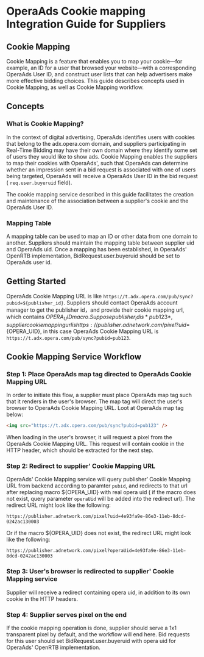 # OperaAds Cookie mapping Integration Guide for Suppliers

## Cookie Mapping

Cookie Mapping is a feature that enables you to map your cookie—for example, an ID for a user that browsed your website—with a corresponding OperaAds User ID, and construct user lists that can help advertisers make more effective bidding choices. This guide describes concepts used in Cookie Mapping, as well as Cookie Mapping workflow.

## Concepts

### What is Cookie Mapping?

In the context of digital advertising, OperaAds identifies users with cookies that belong to the adx.opera.com domain, and suppliers participating in Real-Time Bidding may have their own domain where they identify some set of users they would like to show ads. Cookie Mapping enables the suppliers to map their cookies with OperaAds', such that OperaAds can determine whether an impression sent in a bid request is associated with one of users being targeted, OperaAds will receive a OperaAds User ID in the bid request ( `req.user.buyeruid` field).

The cookie mapping service described in this guide facilitates the creation and maintenance of the association between a supplier's cookie and the OperaAds User ID.

### Mapping Table

A mapping table can be used to map an ID or other data from one domain to another. Suppliers should maintain the mapping table between supplier uid and OperaAds uid. Once a mapping has been established, in OperaAds' OpenRTB implementation, BidRequest.user.buyeruid should be set to OperaAds user id.

## Getting Started

OperaAds Cookie Mapping URL is like `https://t.adx.opera.com/pub/sync?pubid=${publisher_id}`. Suppliers should contact OperaAds account manager to get the publisher id，and provide their cookie mapping url, which contains ${OPERA_UID} macro. Suppose publisher_id is *pub123*, supplier cookie mapping url is https://publisher.adnetwork.com/pixel?uid=${OPERA_UID}, in this case OperaAds Cookie Mapping URL is `https://t.adx.opera.com/pub/sync?pubid=pub123`.

## Cookie Mapping Service Workflow

### Step 1: Place OperaAds map tag directed to OperaAds Cookie Mapping URL

In order to initiate this flow, a supplier must place OperaAds map tag such that it renders in the user's browser. The map tag will direct the user's browser to OperaAds Cookie Mapping URL. Loot at OperaAds map tag below:

```html
<img src="https://t.adx.opera.com/pub/sync?pubid=pub123" />
```

When loading in the user's browser, it will request a pixel from the OperaAds Cookie Mapping URL. This request will contain cookie in the HTTP header, which should be extracted for the next step.

### Step 2: Redirect to supplier' Cookie Mapping URL

OperaAds' Cookie Mapping service will query publisher’ Cookie Mapping URL from backend according to paramter `pubid`, and redirects to that url after replacing macro ${OPERA_UID} with real opera uid ( if the macro does not exist, query parameter `operaUid` will be added into the redirect url). The redirect URL might look like the following:

```url
https://publisher.adnetwork.com/pixel?uid=4e93fa9e-86e3-11eb-8dcd-0242ac130003
```
Or if the macro ${OPERA_UID} does not exist, the redirect URL might look like the following:

```url
https://publisher.adnetwork.com/pixel?operaUid=4e93fa9e-86e3-11eb-8dcd-0242ac130003
```

### Step 3: User's browser is redirected to supplier' Cookie Mapping service

Supplier will receive a redirect containing opera uid, in addition to its own cookie in the HTTP headers.

### Step 4: Supplier serves pixel on the end

If the cookie mapping operation is done, supplier should serve a 1x1 transparent pixel by default, and the workflow will end here. Bid requests for this user should set BidRequest.user.buyeruid with opera uid for OperaAds' OpenRTB implementation.
